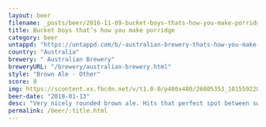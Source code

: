 ```yaml
---
layout: beer
filename: _posts/beer/2016-11-09-bucket-boys-thats-how-you-make-porridge.md
title: Bucket boys that’s how you make porridge
category: beer
untappd: "https://untappd.com/b/-australian-brewery-thats-how-you-make-porridge/2177237"
country: "Australia"
brewery: " Australian Brewery"
breweryURL: "/brewery/australian-brewery.html"
style: "Brown Ale - Other"
score: 8
img: https://scontent.xx.fbcdn.net/v/t1.0-0/p480x480/26805353_10155922801613745_6687468489907548416_n.jpg?_nc_cat=101&_nc_oc=AQngMQYFJ_7UpawWHy2dD47doO1iJuJYnMTtKiOX88LYELSJK7dlTrF0aHj1_lOIxtk&_nc_ht=scontent.xx&oh=49e1e989b0f3db5e0857c27ade971c76&oe=5DC3212C
beer-date: "2018-01-13"
desc: "Very nicely rounded brown ale. Hits that perfect spot between sweet and bitter and even if you think it’s not your cup of tea to start it grows on you really quickly"
permalink: /beer/:title.html
---
```

